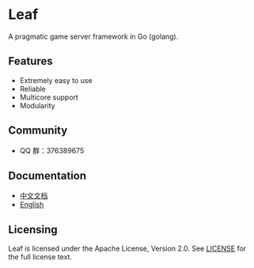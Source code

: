 Leaf
====
A pragmatic game server framework in Go (golang).

Features
---------

* Extremely easy to use
* Reliable
* Multicore support
* Modularity

Community
---------

* QQ 群：376389675

Documentation
---------

* [中文文档](https://github.com/hw520ok/leaf/blob/master/TUTORIAL_ZH.md)
* [English](https://github.com/hw520ok/leaf/blob/master/TUTORIAL_EN.md)

Licensing
---------

Leaf is licensed under the Apache License, Version 2.0. See [LICENSE](https://github.com/hw520ok/leaf/blob/master/LICENSE) for the full license text.

